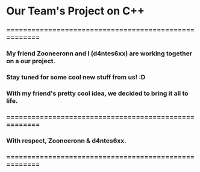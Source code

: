 # Our Team's Project on  C++
### =====================================================
### My friend Zooneeronn and I (d4ntes6xx) are working together on a our project. 
### Stay tuned for some **cool** new stuff from us! :D
### With my friend's pretty cool idea, we decided to bring it all to life.
### =====================================================
### With respect, Zooneeronn & d4ntes6xx.
### =====================================================

